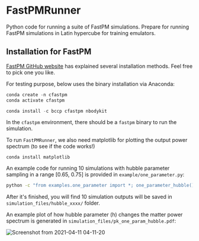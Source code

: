 # FastPMRunner
 
 Python code for running a suite of FastPM simulations. Prepare for running FastPM simulations in Latin hypercube for training emulators.

## Installation for FastPM

[FastPM GitHub website](https://github.com/fastpm/fastpm) has explained several installation methods. Feel free to pick one you like.

For testing purpose, below uses the binary installation via Anaconda:
```python
conda create -n cfastpm
conda activate cfastpm

conda install -c bccp cfastpm nbodykit
```

In the `cfastpm` environment, there should be a `fastpm` binary to run the simulation.

To run `FastPMRunner`, we also need matplotlib for plotting the output power spectrum (to see if the code works!)
```
conda install matplotlib
```

An example code for running 10 simulations with hubble parameter sampling in a range [0.65, 0.75] is provided in `example/one_parameter.py`:
```bash
python -c "from examples.one_parameter import *; one_parameter_hubble()"
```

After it's finished, you will find 10 simulation outputs will be saved in `simulation_files/hubble_xxxx/` folder.

An example plot of how hubble parameter (h) changes the matter power spectrum is generated in `simulation_files/pk_one_param_hubble.pdf`:

![Screenshot from 2021-04-11 04-11-20](https://user-images.githubusercontent.com/23435784/114302045-28704280-9a7c-11eb-9e53-35bbee8439d6.png)

